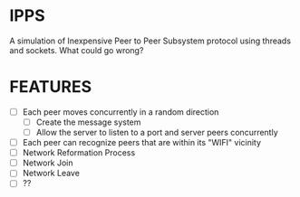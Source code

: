 # IPPS
A simulation of Inexpensive Peer to Peer Subsystem protocol using threads and sockets. What could go wrong?

# FEATURES

- [ ] Each peer moves concurrently in a random direction
    - [ ] Create the message system
    - [ ] Allow the server to listen to a port and server peers concurrently
- [ ] Each peer can recognize peers that are within its "WIFI" vicinity
- [ ] Network Reformation Process 
- [ ] Network Join
- [ ] Network Leave
- [ ] ??